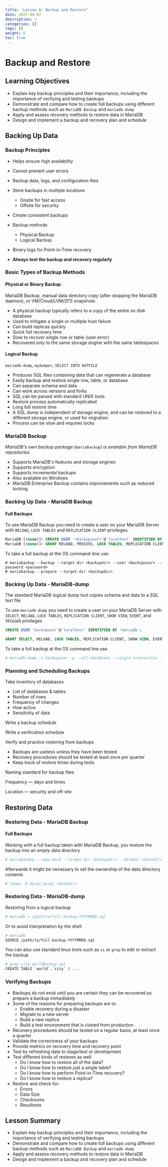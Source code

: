 ```yaml
---
title: "Lesson 6: Backup and Restore"
date: 2025-04-07
description: >
categories: []
tags: []
weight: 6
toc: true
---
```


# Backup and Restore

## Learning Objectives

- Explain key backup principles and their importance, including the importance of verifying and testing backups
- Demonstrate and compare how to create full backups using different backup methods such as `MariaDB Backup` and `mariadb-dump`
- Apply and assess recovery methods to restore data in MariaDB
- Design and implement a backup and recovery plan and schedule

## Backing Up Data

### Backup Principles

- Helps ensure high availability
- Cannot prevent user errors
- Backup data, logs, and configuration files
- Store backups in multiple locations
  - Onsite for fast access
  - Offsite for security
- Create consistent backups

- Backup methods
  - Physical Backup
  - Logical Backup
- Binary logs for Point-in-Time recovery
- **Always test the backup and recovery regularly**

### Basic Types of Backup Methods

#### Physical or Binary Backup

MariaDB Backup, manual data directory copy (after stopping the MariaDB daemon), or VM/Cloud/LVM/ZFS snapshots

- A physical backup typically refers to a copy of the entire on disk database
- Used to mitigate a single or multiple host failure
- Can build replicas quickly
- Quick full recovery time
- Slow to recover single row or table (user error)
- Recovered only to the same storage engine with the same tablespaces

#### Logical Backup

`mariadb-dump`, `mydumper`, `SELECT INTO OUTFILE`

- Produces SQL files containing data that can regenerate a database
- Easily backup and restore single row, table, or database
- Can separate schema and data
- Can work across versions and forks
- SQL can be parsed with standard UNIX tools
- Restore process automatically replicated
- Long full restore time
- A SQL dump is independent of storage engine, and can be restored to a different storage engine, or used for migration
- Process can be slow and requires locks

### MariaDB Backup

_MariaDB's own backup package_ (`mariabackup`) _is available from MariaDB repositories_

- Supports MariaDB's features and storage engines
- Supports encryption
- Supports incremental backups
- Also available on Windows
- MariaDB Enterprise Backup contains improvements such as reduced locking

### Backing Up Data - MariaDB Backup

#### Full Backups

To use MariaDB Backup you need to create a user on your MariaDB Server with `RELOAD`, `LOCK TABLES` and `REPLICATION CLIENT` privileges.

```sql
MariaDB [(none)]> CREATE USER '<backupuser>'@'localhost' IDENTIFIED BY '<password>';
MariaDB [(none)]> GRANT RELOAD, PROCESS, LOCK TABLES, REPLICATION CLIENT ON *.* TO '<backupuser>'@'localhost';
```

To take a full backup at the OS command-line use:

```
# mariabackup --backup --target-dir <backupdir> --user <backupuser> --password <password>
# mariabackup --prepare --target-dir <backupdir>
```

### Backing Up Data - MariaDB-dump

The standard MariaDB logical dump tool copies schema and data to a SQL text file

To use `mariadb-dump` you need to create a user on your MariaDB Server with `SELECT`, `RELOAD`, `LOCK TABLES`, `REPLICATION CLIENT`, `SHOW VIEW`, `EVENT`, and `TRIGGER` privileges

```sql
CREATE USER 'backupuser'@'localhost' IDENTIFIED BY 'mariadb';

GRANT SELECT, RELOAD, LOCK TABLES, REPLICATION CLIENT, SHOW VIEW, EVENT, TRIGGER ON *.* TO 'backupuser'@'localhost';
```

To take a full backup at the OS command line use

```sh
# mariadb-dump -u backupuser -p --all-databases --single-transaction --flush-logs -r /path/to/full-backup-YYYYMMDD.sql
```

### Planning and Scheduling Backups

Take inventory of databases

- List of databases & tables
- Number of rows
- Frequency of changes
- How active
- Sensitivity of data

Write a backup schedule

Write a verification schedule

Verify and practice restoring from backups

- Backups are useless unless they have been tested
- Recovery procedures should be tested at least once per quarter
- Keep track of restore times during tests

Naming standard for backup files

Frequency — days and times

Location — security and off-site

## Restoring Data

### Restoring Data - MariaDB Backup

#### Full Backups

Working with a full backup taken with MariaDB Backup, you restore the backup into an *empty* data directory

```sh
# mariabackup --copy-back --target-dir <backupdir> --datadir <datadir>
```

Afterwards it might be necessary to set the ownership of the data directory contents

```sh
# chown -R mysql:mysql <datadir>
```

### Restoring Data - MariaDB-dump

Restoring from a logical backup

```sh
# mariadb < /path/to/full-backup-YYYYMMDD.sql
```

Or to avoid interpretation by the shell

```sh
# mariadb
SOURCE /path/to/full-backup-YYYYMMDD.sql
```

You can also use standard linux tools such as `vi` or `grep` to edit or extract the backup

```sh
# grep city worldbackup.sql
CREATE TABLE `world`.`city` ( ...
```

### Verifying Backups

- Backups do not exist until you are certain they can be recovered so prepare a backup immediately
- Some of the reasons for preparing backups are to:
  - Enable recovery during a disaster
  - Migrate to a new server
  - Build a new replica
  - Build a test environment that is cloned from production
- Recovery procedures should be tested on a regular basis, at least once a quarter
- Validate the correctness of your backups
- Provide metrics on recovery time and recovery point
- Test by refreshing data to stage/test or development
- Test different kinds of restores as well
  - Do I know how to restore all of the data?
  - Do I know how to restore just a single table?
  - Do I know how to perform Point-in-Time recovery?
  - Do I know how to restore a replica?
- Restore and check for:
  - Errors
  - Data Size
  - Checksums
  - Resultsets

## Lesson Summary

- Explain key backup principles and their importance, including the importance of verifying and testing backups
- Demonstrate and compare how to create full backups using different backup methods such as `MariaDB Backup` and `mariadb-dump`
- Apply and assess recovery methods to restore data in MariaDB
- Design and implement a backup and recovery plan and schedule

